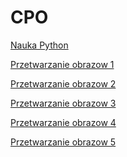 # CPO

<a href="https://github.com/SmolakK/CPO/raw/master/Cwiczenia_Nauka_Python.rar"> Nauka Python </a>

<a href="https://github.com/SmolakK/CPO/raw/master/Obrazy_Python.rar">Przetwarzanie obrazow 1 </a>

<a href="https://github.com/SmolakK/CPO/raw/master/Obrazy_Python/Obrazy_Python_3.rar">Przetwarzanie obrazow 2 </a>

<a href="https://github.com/SmolakK/CPO/raw/master/Obrazy_Python/Obrazy%20Python_4.zip"> Przetwarzanie obrazow 3 </a>

<a href="https://github.com/SmolakK/CPO/raw/master/Obrazy_Python/Obrazy_Python5.zip"> Przetwarzanie obrazow 4 </a>

<a href="https://github.com/SmolakK/CPO/raw/master/Obrazy_Python/Obrazy_Python_6.zip"> Przetwarzanie obrazow 5 </a>
